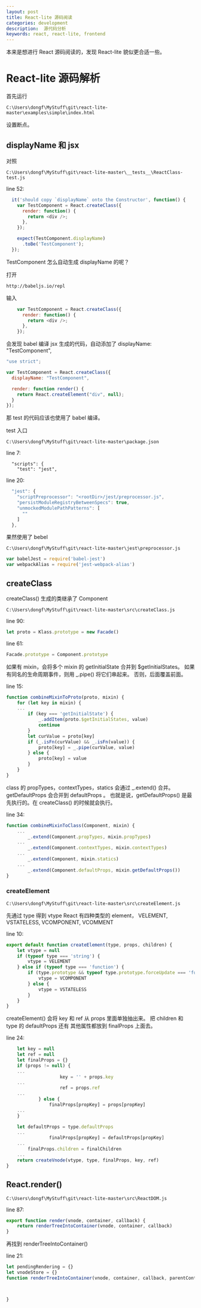 ```yaml
---
layout: post
title: React-lite 源码阅读
categories: development
description:  源代码分析
keywords: react, react-lite, frontend
---
```


本来是想进行 React 源码阅读的，发现 React-lite 貌似更合适一些。

# React-lite 源码解析


首先运行 

    C:\Users\dongf\MyStuff\git\react-lite-master\examples\simple\index.html

设置断点。

## displayName 和 jsx

对照
    
    C:\Users\dongf\MyStuff\git\react-lite-master\__tests__\ReactClass-test.js

line 52:

```javascript
  it('should copy `displayName` onto the Constructor', function() {
    var TestComponent = React.createClass({
      render: function() {
        return <div />;
      },
    });

    expect(TestComponent.displayName)
      .toBe('TestComponent');
  });
```

TestComponent 怎么自动生成 displayName 的呢？

打开

    http://babeljs.io/repl

输入

```javascript
    var TestComponent = React.createClass({
      render: function() {
        return <div />;
      },
    });
```

会发现 babel 编译 jsx 生成的代码，自动添加了 displayName: "TestComponent",

```javascript
"use strict";

var TestComponent = React.createClass({
  displayName: "TestComponent",

  render: function render() {
    return React.createElement("div", null);
  }
});
```

那 test 的代码应该也使用了 babel 编译。

test 入口

    C:\Users\dongf\MyStuff\git\react-lite-master\package.json

line 7:

```
  "scripts": {
    "test": "jest",
```

line 20:

```javascript
  "jest": {
    "scriptPreprocessor": "<rootDir>/jest/preprocessor.js",
    "persistModuleRegistryBetweenSpecs": true,
    "unmockedModulePathPatterns": [
      ""
    ]
  },
```

果然使用了 bebel

    C:\Users\dongf\MyStuff\git\react-lite-master\jest\preprocessor.js

```javascript
var babelJest = require('babel-jest')
var webpackAlias = require('jest-webpack-alias')
```

## createClass

createClass() 生成的类继承了 Component

    C:\Users\dongf\MyStuff\git\react-lite-master\src\createClass.js

line 90:

```javascript
let proto = Klass.prototype = new Facade()
```

line 61:

```javascript
Facade.prototype = Component.prototype
```

如果有 mixin，会将多个 mixin 的 getInitialState 合并到 $getInitialStates。
如果有同名的生命周期事件，则用 _.pipe() 将它们串起来。
否则，后面覆盖前面。

line 15:

```javascript
function combineMixinToProto(proto, mixin) {
	for (let key in mixin) {
	...
		if (key === 'getInitialState') {
			_.addItem(proto.$getInitialStates, value)
			continue
		}
		let curValue = proto[key]
		if (_.isFn(curValue) && _.isFn(value)) {
			proto[key] = _.pipe(curValue, value)
		} else {
			proto[key] = value
		}
    }
}
```

class 的 propTypes，contextTypes，statics 会通过 _.extend() 合并。
getDefaultProps 会合并到 defaultProps 。
也就是说，getDefaultProps() 是最先执行的。在 createClass() 的时候就会执行。

line 34:

```javascript
function combineMixinToClass(Component, mixin) {
	...
		_.extend(Component.propTypes, mixin.propTypes)
	...
		_.extend(Component.contextTypes, mixin.contextTypes)
	...
		_.extend(Component, mixin.statics)
	...
		_.extend(Component.defaultProps, mixin.getDefaultProps())
}
```

### createElement

    C:\Users\dongf\MyStuff\git\react-lite-master\src\createElement.js

先通过 type 得到 vtype
React 有四种类型的 element，
    VELEMENT, VSTATELESS, VCOMPONENT, VCOMMENT

line 10:

```javascript
export default function createElement(type, props, children) {
	let vtype = null
	if (typeof type === 'string') {
		vtype = VELEMENT
	} else if (typeof type === 'function') {
		if (type.prototype && typeof type.prototype.forceUpdate === 'function') {
			vtype = VCOMPONENT
		} else {
			vtype = VSTATELESS
		}
    }
}
```

createElement() 会将 key 和 ref 从 props 里面单独抽出来。
把 children 和 type 的 defaultProps 还有 其他属性都放到 finalProps 上面去。

line 24:

```javascript
	let key = null
	let ref = null
	let finalProps = {}
	if (props != null) {
	...
					key = '' + props.key
	...
					ref = props.ref
	...
			} else {
				finalProps[propKey] = props[propKey]
	...
	}

	let defaultProps = type.defaultProps
	...
				finalProps[propKey] = defaultProps[propKey]
	...
		finalProps.children = finalChildren
	...
	return createVnode(vtype, type, finalProps, key, ref)
}
```

## React.render()

    C:\Users\dongf\MyStuff\git\react-lite-master\src\ReactDOM.js

line 87:

```javascript
export function render(vnode, container, callback) {
	return renderTreeIntoContainer(vnode, container, callback)
}
```

再找到 renderTreeIntoContainer()

line 21:

```javascript
let pendingRendering = {}
let vnodeStore = {}
function renderTreeIntoContainer(vnode, container, callback, parentContext) {



}

```

